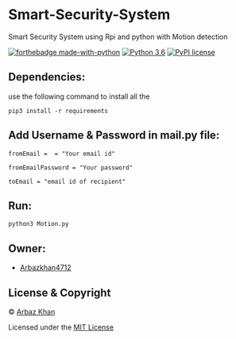 # Smart-Security-System
Smart Security System using Rpi and python with Motion detection  

[![forthebadge made-with-python](http://ForTheBadge.com/images/badges/made-with-python.svg)](https://www.python.org/)                  [![Python 3.6](https://img.shields.io/badge/python-3.6-blue.svg)](https://www.python.org/downloads/release/python-360/)          [![PyPI license](https://img.shields.io/pypi/l/ansicolortags.svg)](https://pypi.python.org/pypi/ansicolortags/)

## Dependencies:

use the following command to install all the

```
pip3 install -r requirements
```

## Add Username & Password in mail.py file:

```
fromEmail =  = "Your email id"

fromEmailPassword = "Your password"

toEmail = "email id of recipient"
```

## Run:

```
python3 Motion.py 
```

## Owner:
- [Arbazkhan4712](https://github.com/Arbazkhan4712/)

## License & Copyright
© [Arbaz Khan](https://arbazkhan4712.github.io/Contact.html)

Licensed under the [MIT License](License)
